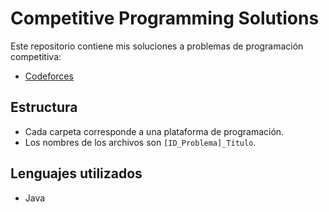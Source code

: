# Competitive Programming Solutions

Este repositorio contiene mis soluciones a problemas de programación competitiva:

- [Codeforces]([https://codeforces.com/](https://codeforces.com/profile/Ale0x45))

## Estructura
- Cada carpeta corresponde a una plataforma de programación.
- Los nombres de los archivos son `[ID_Problema]_Título`.

## Lenguajes utilizados
- Java
